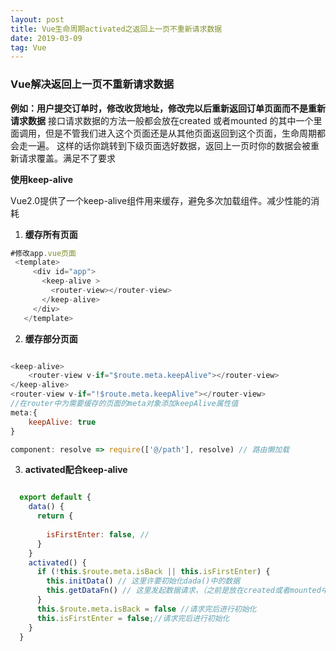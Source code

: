 ```yaml
---
layout: post
title: Vue生命周期activated之返回上一页不重新请求数据
date: 2019-03-09
tag: Vue
---
```


### Vue解决返回上一页不重新请求数据
**例如：用户提交订单时，修改收货地址，修改完以后重新返回订单页面而不是重新请求数据**
接口请求数据的方法一般都会放在created 或者mounted 的其中一个里面调用，但是不管我们进入这个页面还是从其他页面返回到这个页面，生命周期都会走一遍。
这样的话你跳转到下级页面选好数据，返回上一页时你的数据会被重新请求覆盖。满足不了要求

**使用keep-alive**

 Vue2.0提供了一个keep-alive组件用来缓存，避免多次加载组件。减少性能的消耗
 1. **缓存所有页面**
 ```javascript
 #修改app.vue页面
  <template>
      <div id="app">
        <keep-alive >
          <router-view></router-view>
        </keep-alive>
      </div>
    </template>
 ```
2. **缓存部分页面**
```javascript

<keep-alive>
    <router-view v-if="$route.meta.keepAlive"></router-view>
</keep-alive>
<router-view v-if="!$route.meta.keepAlive"></router-view>
//在router中为需要缓存的页面的meta对象添加keepAlive属性值
meta:{
    keepAlive: true
}

component: resolve => require(['@/path'], resolve) // 路由懒加载
```
3. **activated配合keep-alive**

```javascript

  export default { 
    data() {
      return {
    
        isFirstEnter: false, //
      }
    }
    activated() {
      if (!this.$route.meta.isBack || this.isFirstEnter) {
        this.initData() // 这里许要初始化dada()中的数据
        this.getDataFn() // 这里发起数据请求，（之前是放在created或者mounted中，现在只需要放在这里就好了，不需要再在created或者mounted中请求！！）
      }
      this.$route.meta.isBack = false //请求完后进行初始化
      this.isFirstEnter = false;//请求完后进行初始化
    }
  }  

```